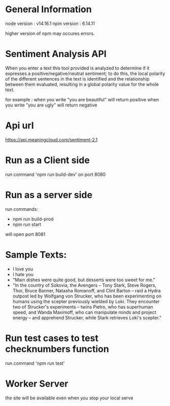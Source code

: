 # General Information

node version : v14.16.1
npm version : 6.14.11

higher version of npm may occures errors.

# Sentiment Analysis API 

When you enter a text this tool provided is analyzed to determine if it expresses a positive/negative/neutral sentiment; to do this, the local polarity of the different sentences in the text is identified and the relationship between them evaluated, resulting in a global polarity value for the whole text.

for example :
 when you write "you are beautiful" will return positive 
 when you write "you are ugly" will return negative

# Api url

https://api.meaningcloud.com/sentiment-2.1

# Run as a Client side

run command 'npm run build-dev' on port 8080

# Run as a server side

run commands:
- npm run build-prod
- npm run start

will open port 8081

# Sample Texts:
- I love you
- I hate you
- "Main dishes were quite good, but desserts were too sweet for me."
- "In the country of Sokovia, the Avengers – Tony Stark, Steve Rogers, Thor, Bruce Banner, Natasha Romanoff, and Clint Barton – raid a Hydra outpost led by Wolfgang von Strucker, who has been experimenting on humans using the scepter previously wielded by Loki. They encounter two of Strucker's experiments – twins Pietro, who has superhuman speed, and Wanda Maximoff, who can manipulate minds and project energy – and apprehend Strucker, while Stark retrieves Loki's scepter."

# Run test cases to test checknumbers function

run command 'npm run test'

# Worker Server

the site will be available even when you stop your local serve


